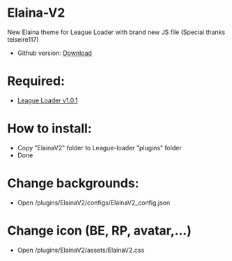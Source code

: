 # Elaina-V2
New Elaina theme for League Loader with brand new JS file
(Special thanks teiseire117)

 - Github version: [Download](https://codeload.github.com/Elaina69/Elaina-V2/zip/refs/tags/v1.4.1)

# Required: 
 - [League Loader v1.0.1](https://github.com/nomi-san/league-loader/actions/runs/4324448968)
 
# How to install:
 - Copy "ElainaV2" folder to League-loader "plugins" folder
 - Done

# Change backgrounds:
 - Open /plugins/ElainaV2/configs/ElainaV2_config.json
 
 
# Change icon (BE, RP, avatar,...)
 - Open /plugins/ElainaV2/assets/ElainaV2.css
